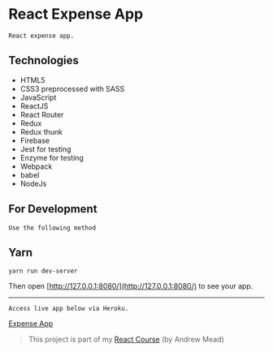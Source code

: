 # React Expense App

```React expense app.```

## Technologies
* HTML5
* CSS3 preprocessed with SASS 
* JavaScript
* ReactJS
* React Router
* Redux
* Redux thunk
* Firebase
* Jest for testing
* Enzyme for testing
* Webpack
* babel
* NodeJs

## For Development

```Use the following method```

## Yarn

```
yarn run dev-server
```
Then open [http://127.0.0.1:8080/](http://127.0.0.1:8080/) to see your app.<br>

---------------------------------------
```
Access live app below via Heroku.
```
[Expense App](https://bayo-react-course-2-expensify.herokuapp.com/)

> This project is part of my [React Course](https://www.udemy.com/react-2nd-edition/) (by Andrew Mead)
